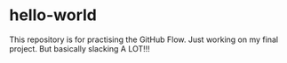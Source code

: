 # hello-world
This repository is for practising the GitHub Flow.
Just working on my final project. But basically slacking A LOT!!!
